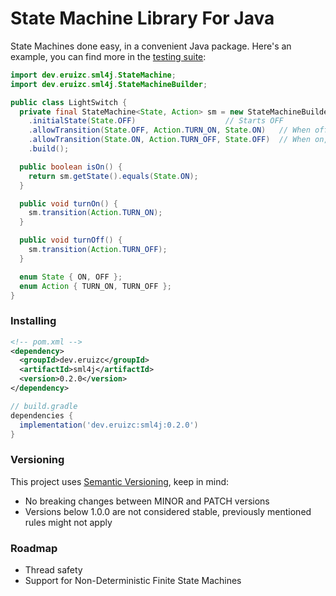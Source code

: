 # State Machine Library For Java

State Machines done easy, in a convenient Java package. Here's an example,
you can find more in the [testing suite](https://github.com/eruizc-dev/sml4j/tree/master/src/test/java/dev/eruizc/sml4j/usecases):

```java
import dev.eruizc.sml4j.StateMachine;
import dev.eruizc.sml4j.StateMachineBuilder;

public class LightSwitch {
  private final StateMachine<State, Action> sm = new StateMachineBuilder<State, Action>()
    .initialState(State.OFF)					// Starts OFF
    .allowTransition(State.OFF, Action.TURN_ON, State.ON)	// When off, allow it to turn_on, to change state to on
    .allowTransition(State.ON, Action.TURN_OFF, State.OFF)	// When on, allow turn_off, to change state to off
    .build();

  public boolean isOn() {
    return sm.getState().equals(State.ON);
  }

  public void turnOn() {
    sm.transition(Action.TURN_ON);
  }

  public void turnOff() {
    sm.transition(Action.TURN_OFF);
  }

  enum State { ON, OFF };
  enum Action { TURN_ON, TURN_OFF };
}
```

### Installing

```xml
<!-- pom.xml -->
<dependency>
  <groupId>dev.eruizc</groupId>
  <artifactId>sml4j</artifactId>
  <version>0.2.0</version>
</dependency>
```

```groovy
// build.gradle
dependencies {
  implementation('dev.eruizc:sml4j:0.2.0')
}

```

### Versioning

This project uses [Semantic Versioning](https://semver.org/), keep in mind:
 - No breaking changes between MINOR and PATCH versions
 - Versions below 1.0.0 are not considered stable, previously mentioned
   rules might not apply

### Roadmap

 - Thread safety
 - Support for Non-Deterministic Finite State Machines

